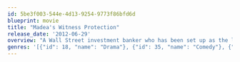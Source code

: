 ```yaml
---
id: 5be3f003-544e-4d13-9254-9773f86bfd6d
blueprint: movie
title: "Madea's Witness Protection"
release_date: '2012-06-29'
overview: "A Wall Street investment banker who has been set up as the linchpin of his company's mob-backed Ponzi scheme is relocated with his family to Aunt Madea's southern home."
genres: '[{"id": 18, "name": "Drama"}, {"id": 35, "name": "Comedy"}, {"id": 80, "name": "Crime"}]'
---
```

